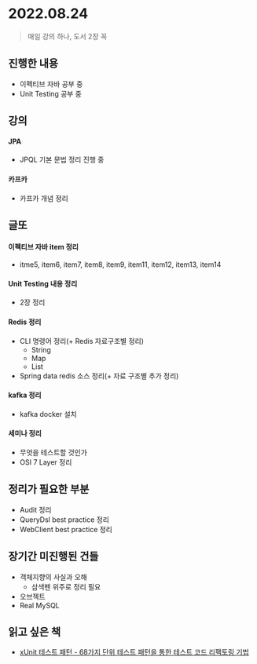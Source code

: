 # 2022.08.24
> 매일 강의 하나, 도서 2장 꼭

## 진행한 내용

- 이펙티브 자바 공부 중
- Unit Testing 공부 중

## 강의

#### JPA

- JPQL 기본 문법 정리 진행 중

#### 카프카

- 카프카 개념 정리

## 글또

#### 이펙티브 자바 item 정리

- itme5, item6, item7, item8, item9, item11, item12, item13, item14

#### Unit Testing 내용 정리

- 2장 정리

#### Redis 정리

- CLI 명령어 정리(+ Redis 자료구조별 정리)
	- String
	- Map
	- List
- Spring data redis 소스 정리(+ 자료 구조별 추가 정리)

#### kafka 정리

- kafka docker 설치

#### 세미나 정리

- 무엇을 테스트할 것인가
- OSI 7 Layer 정리

## 정리가 필요한 부분

- Audit 정리
- QueryDsl best practice 정리
- WebClient best practice 정리

## 장기간 미진행된 건들

- 객체지향의 사실과 오해
	- 삼색펜 위주로 정리 필요
- 오브젝트
- Real MySQL

## 읽고 싶은 책

- [xUnit 테스트 패턴 - 68가지 단위 테스트 패턴을 통한 테스트 코드 리팩토링 기법](http://www.yes24.com/Product/Goods/3720055)
